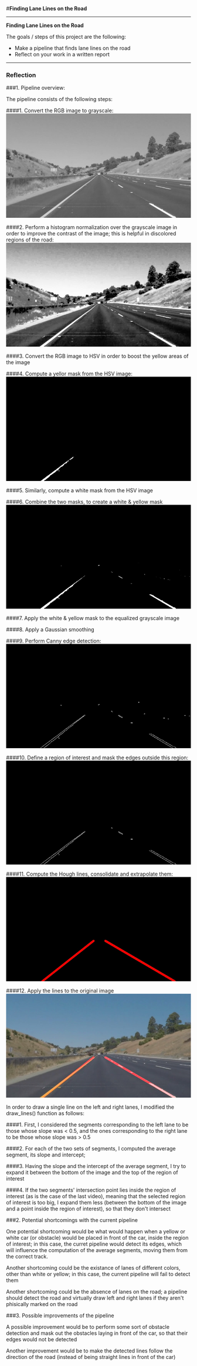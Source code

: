 #**Finding Lane Lines on the Road** 

---

**Finding Lane Lines on the Road**

The goals / steps of this project are the following:
* Make a pipeline that finds lane lines on the road
* Reflect on your work in a written report


[//]: # (Image References)

[image1]: ./examples/grayscale.jpg "Grayscale"
[image2]: ./intermediary/gray.jpg "Gray"
[image3]: ./intermediary/equalized.jpg "Equalized"
[image4]: ./intermediary/yellow_mask.jpg "Yellow"
[image5]: ./intermediary/white_yellow_mask.jpg "White_Yellow"
[image6]: ./intermediary/edges.jpg "Edges"
[image7]: ./intermediary/edges_masked.jpg "Edges_masked"
[image8]: ./intermediary/hough_lines.jpg "Hough_lines"
[image9]: ./test_images/out-whiteCarLaneSwitch.jpg "Out"

---

### Reflection

###1. Pipeline overview:

The pipeline consists of the following steps:

####1. Convert the RGB image to grayscale:
![alt text][image2]

####2. Perform a histogram normalization over the grayscale image in order to improve the contrast of the image; this is helpful in discolored regions of the road:
![alt text][image3]

####3. Convert the RGB image to HSV in order to boost the yellow areas of the image

####4. Compute a yellor mask from the HSV image:
![alt text][image4]

####5. Similarly, compute a white mask from the HSV image

####6. Combine the two masks, to create a white & yellow mask
![alt text][image5]

####7. Apply the white & yellow mask to the equalized grayscale image

####8. Apply a Gaussian smoothing

####9. Perform Canny edge detection:
![alt text][image6]

####10. Define a region of interest and mask the edges outside this region:
![alt text][image7]

####11. Compute the Hough lines, consolidate and extrapolate them:
![alt text][image8]

####12. Apply the lines to the original image
![alt text][image9]

In order to draw a single line on the left and right lanes, I modified the draw_lines() function as follows: 

####1. First, I considered the segments corresponding to the left lane to be those whose slope was < 0.5, and the ones corresponding to the right lane to be those whose slope was > 0.5

####2. For each of the two sets of segments, I computed the average segment, its slope and intercept;

####3. Having the slope and the intercept of the average segment, I try to expand it between the bottom of the image and the top of the region of interest

####4. If the two segments' intersection point lies inside the region of interest (as is the case of the last video), meaning that the selected region of interest is too big, I expand them less (between the bottom of the image and a point inside the region of interest), so that they don't intersect


###2. Potential shortcomings with the current pipeline

One potential shortcoming would be what would happen when a yellow or white car (or obstacle) would be placed in front of the car, inside the region of interest; in this case, the curret pipeline would detect its edges, which will influence the computation of the average segments, moving them from the correct track.

Another shortcoming could be the existance of lanes of different colors, other than white or yellow; in this case, the current pipeline will fail to detect them

Another shortcoming could be the absence of lanes on the road; a pipeline should detect the road and virtually draw left and right lanes if they aren't phisically marked on the road

###3. Possible improvements of the pipeline

A possible improvement would be to perform some sort of obstacle detection and mask out the obstacles laying in front of the car, so that their edges would not be detected

Another improvement would be to make the detected lines follow the direction of the road (instead of being straight lines in front of the car)
